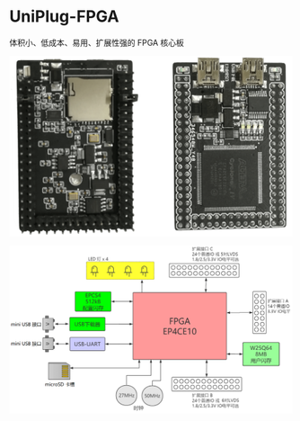 UniPlug-FPGA
===========================

体积小、低成本、易用、扩展性强的 FPGA 核心板

![照片](https://github.com/WangXuan95/UniPlug-FPGA/blob/main/用户手册/images/board.png)

![系统框图](https://github.com/WangXuan95/UniPlug-FPGA/blob/main/用户手册/images/diagram.png)